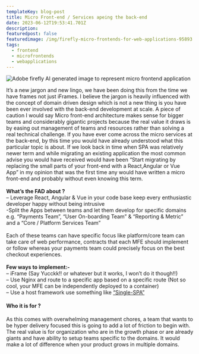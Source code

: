 ```yaml
---
templateKey: blog-post
title: Micro Front-end / Services apeing the back-end
date: 2023-06-12T19:53:41.701Z
description: 
featuredpost: false
featuredimage: /img/firefly-micro-frontends-for-web-applications-95893.jpg
tags:
  - frontend
  - microfrontends
  - webapplications
---
```

![Adobe firefly AI generated image to represent micro frontend application](/img/firefly-micro-frontends-for-web-applications-95893.jpg)

It’s a new jargon and new lingo, we have been doing this from the time we have frames not just iFrames. I believe the jargon is heavily influenced with the concept of domain driven design which is not a new thing is you have been ever involved with the back-end development at scale. A piece of caution I would say Micro front-end architecture makes sense for bigger teams and considerably gigantic projects because the real value it draws is by easing out management of teams and resources rather than solving a real technical challenge. If you have ever come across the micro services at the back-end, by this time you would have already understood what this particular topic is about. If we look back in time when SPA was relatively newer term and while migrating an existing application the most common advise you would have received would have been “Start migrating by replacing the small parts of your front-end with a React,Angular or Vue App” in my opinion that was the first time any would have written a micro front-end and probably without even knowing this term.\
\
**What’s the FAD about ?**\
– Leverage React, Angular & Vue in your code base keep every enthusiastic developer happy without being intrusive\
-Split the Apps between teams and let them develop for specific domains e.g. “Payments Team”, “User On-boarding Team” & “Reporting & Metric” and a “Core / Platform Services Team”\
\
Each of these teams can have specific focus like platform/core team can take care of web performance, contracts that each MFE should implement or follow whereas your payments team could precisely focus on the best checkout experiences.\
\
**Few ways to implement:-**\
– iFrame (Say Yucckk!! or whatever but it works, I won’t do it though!!)\
– Use Nginx and route to a specific app based on a specific route (Not so cool, your MFE can be independently deployed to a container)\
– Use a host framework use something like [“Single-SPA”](https://web.archive.org/web/20201217142826/https://single-spa.js.org/)

#### Who it is for ?

As this comes with overwhelming management chores, a team that wants to be hyper delivery focused this is going to add a lot of friction to begin with. The real value is for organization who are in the growth phase or are already giants and have ability to setup teams specific to the domains. It would make a lot of difference when your product grows in multiple domains.